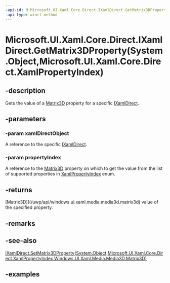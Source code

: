 ```yaml
---
-api-id: M:Microsoft.UI.Xaml.Core.Direct.IXamlDirect.GetMatrix3DProperty(System.Object,Microsoft.UI.Xaml.Core.Direct.XamlPropertyIndex)
-api-type: winrt method
---
```


# Microsoft.UI.Xaml.Core.Direct.IXamlDirect.GetMatrix3DProperty(System.Object,Microsoft.UI.Xaml.Core.Direct.XamlPropertyIndex)

<!--
public Windows.UI.Xaml.Media.Media3D.Matrix3D GetMatrix3DProperty (object xamlDirectObject, Microsoft.UI.Xaml.Core.Direct.XamlPropertyIndex propertyIndex);
-->

## -description

Gets the value of a [Matrix3D](/uwp/api/windows.ui.xaml.media.media3d.matrix3d) property for a specific [IXamlDirect](ixamldirect.md).

## -parameters

### -param xamlDirectObject

A reference to the specific [IXamlDirect](ixamldirect.md).

### -param propertyIndex

A reference to the [Matrix3D](/uwp/api/windows.ui.xaml.media.media3d.matrix3d) property on which to get the value from the list of supported properties in [XamlPropertyIndex](xamlpropertyindex.md) enum.

## -returns

[Matrix3D]((/uwp/api/windows.ui.xaml.media.media3d.matrix3d) value of the specified property.

## -remarks

## -see-also

[IXamlDirect.SetMatrix3DProperty(System.Object,Microsoft.UI.Xaml.Core.Direct.XamlPropertyIndex,Windows.UI.Xaml.Media.Media3D.Matrix3D)](ixamldirect_setmatrix3dproperty_1630109059.md)

## -examples

